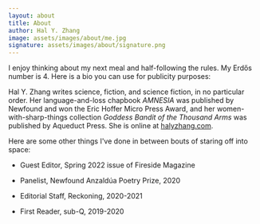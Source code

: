 ```yaml
---
layout: about
title: About
author: Hal Y. Zhang
image: assets/images/about/me.jpg
signature: assets/images/about/signature.png
---
```


<p class="paragraph-lg">I enjoy thinking about my next meal and half-following the rules. My Erd&#337;s number is 4. Here is a bio you can use for publicity purposes:</p>

Hal Y. Zhang writes science, fiction, and science fiction, in no particular order. Her language-and-loss chapbook _AMNESIA_ was published by Newfound and won the Eric Hoffer Micro Press Award, and her women-with-sharp-things collection _Goddess Bandit of the Thousand Arms_ was published by Aqueduct Press. She is online at [halyzhang.com](https://halyzhang.com).

Here are some other things I've done in between bouts of staring off into space:

- <p>Guest Editor, Spring 2022 issue of Fireside Magazine</p>
- <p>Panelist, Newfound Anzaldúa Poetry Prize, 2020</p>
- <p>Editorial Staff, Reckoning, 2020-2021</p>
- <p>First Reader, sub-Q, 2019-2020</p>